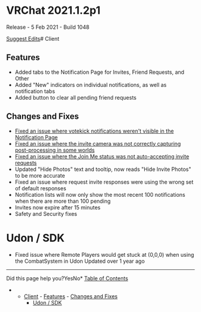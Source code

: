 # VRChat 2021.1.2p1

Release - 5 Feb 2021 - Build 1048

[Suggest Edits](/edit/vrchat-202112p1)# Client


## Features


* Added tabs to the Notification Page for Invites, Friend Requests, and Other
* Added "New" indicators on individual notifications, as well as notification tabs
* Added button to clear all pending friend requests


## Changes and Fixes


* [Fixed an issue where votekick notifications weren't visible in the Notification Page](https://feedback.vrchat.com/bug-reports/p/1046-bug-vote-to-kick-is-currently-broken-because-of-the-notifications-page)
* [Fixed an issue where the invite camera was not correctly capturing post-processing in some worlds](https://feedback.vrchat.com/bug-reports/p/1044-invite-camera-system-missing-hdr-from-pictures)
* [Fixed an issue where the Join Me status was not auto-accepting invite requests](https://feedback.vrchat.com/bug-reports/p/1046join-me-blue-status-no-longer-auto-accepts-join-requests)
* Updated "Hide Photos" text and tooltip, now reads "Hide Invite Photos" to be more accurate
* Fixed an issue where request invite responses were using the wrong set of default responses
* Notification lists will now only show the most recent 100 notifications when there are more than 100 pending
* Invites now expire after 15 minutes
* Safety and Security fixes


# Udon / SDK


* Fixed issue where Remote Players would get stuck at (0,0,0) when using the CombatSystem in Udon
Updated over 1 year ago 



---

Did this page help you?YesNo* [Table of Contents](#)
* + [Client](#client)
		- [Features](#features)
		- [Changes and Fixes](#changes-and-fixes)
	+ [Udon / SDK](#udon--sdk)
